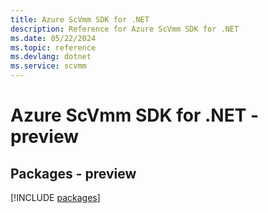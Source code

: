 ```yaml
---
title: Azure ScVmm SDK for .NET
description: Reference for Azure ScVmm SDK for .NET
ms.date: 05/22/2024
ms.topic: reference
ms.devlang: dotnet
ms.service: scvmm
---
```

# Azure ScVmm SDK for .NET - preview
## Packages - preview
[!INCLUDE [packages](scvmm-index.md)]